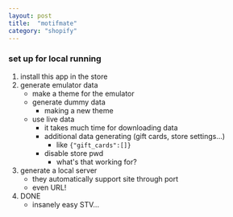 ```yaml
---
layout: post
title:  "motifmate"
category: "shopify"
---
```

### set up for local running
1. install this app in the store
1. generate emulator data
    - make a theme for the emulator
    - generate dummy data
        - making a new theme
    - use live data
        - it takes much time for downloading data
        - additional data generating (gift cards, store settings...)
            - like `{"gift_cards":[]}`
        - disable store pwd
            - what's that working for?
1. generate a local server
    - they automatically support site through port
    - even URL!
1. DONE
    - insanely easy STV...